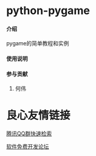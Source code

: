 # python-pygame

#### 介绍
pygame的简单教程和实例


#### 使用说明


#### 参与贡献

1.  何伟



 # 良心友情链接

[腾讯QQ群快速检索](http://u.720life.cn/s/8cf73f7c)

[软件免费开发论坛](http://u.720life.cn/s/bbb01dc0)
